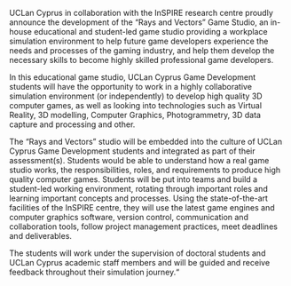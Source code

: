 UCLan Cyprus in collaboration with the InSPIRE research centre proudly announce the development of the “Rays and Vectors” Game Studio, an in-house educational and student-led game studio providing a workplace simulation environment to help future game developers experience the needs and processes of the gaming industry, and help them develop the necessary skills to become highly skilled professional game developers.

 

In this educational game studio, UCLan Cyprus Game Development students will have the opportunity to work in a highly collaborative simulation environment (or independently) to develop high quality 3D computer games, as well as looking into technologies such as Virtual Reality, 3D modelling, Computer Graphics, Photogrammetry, 3D data capture and processing and other.

 

The “Rays and Vectors” studio will be embedded into the culture of UCLan Cyprus Game Development students and integrated as part of their assessment(s). Students would be able to understand how a real game studio works, the responsibilities, roles, and requirements to produce high quality computer games. Students will be put into teams and build a student-led working environment, rotating through important roles and learning important concepts and processes. Using the state-of-the-art facilities of the InSPIRE centre, they will use the latest game engines and computer graphics software, version control, communication and collaboration tools, follow project management practices, meet deadlines and deliverables.

 

The students will work under the supervision of doctoral students and UCLan Cyprus academic staff members and will be guided and receive feedback throughout their simulation journey.“
